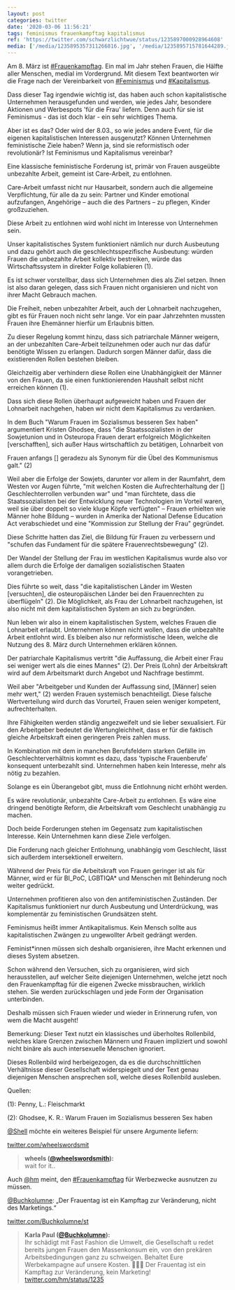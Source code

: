 ```yaml
---
layout: post
categories: twitter
date: '2020-03-06 11:56:21'
tags: feminismus frauenkampftag kapitalismus
ref: 'https://twitter.com/schwarzlichtwue/status/1235897000928964608'
media: ['/media/1235895357311266816.jpg', '/media/1235895715781644289.jpg', '/media/1235895715848691712.jpg', '/media/1235895715852890112.jpg', '/media/1235895715852963840.jpg']
---
```

Am 8. März ist [#Frauenkampftag](/t/frauenkampftag). Ein mal im Jahr stehen Frauen, die Hälfte aller Menschen, medial im Vordergrund. Mit diesem Text beantworten wir die Frage nach der Vereinbarkeit von [#Feminismus](/t/feminismus) und [#Kapitalismus](/t/kapitalismus). 

Dass dieser Tag irgendwie wichtig ist, das haben auch schon kapitalistische Unternehmen herausgefunden und werden, wie jedes Jahr, besondere Aktionen und Werbespots 'für die Frau' liefern. Denn auch für sie ist Feminismus - das ist doch klar - ein sehr wichtiges Thema. 

Aber ist es das? Oder wird der 8.03., so wie jedes andere Event, für die eigenen kapitalistischen Interessen ausgenutzt? Können Unternehmen feministische Ziele haben? Wenn ja, sind sie reformistisch oder revolutionär? Ist Feminismus und Kapitalismus vereinbar?

Eine klassische feministische Forderung ist, primär von Frauen ausgeübte unbezahlte Arbeit, gemeint ist Care-Arbeit, zu entlohnen.

Care-Arbeit umfasst nicht nur Hausarbeit, sondern auch die allgemeine Verpflichtung, für alle da zu sein: Partner und Kinder emotional aufzufangen, Angehörige – auch die des Partners – zu pflegen, Kinder großzuziehen.

Diese Arbeit zu entlohnen wird wohl nicht im Interesse von Unternehmen sein.

Unser kapitalistisches System funktioniert nämlich nur durch Ausbeutung und dazu gehört auch die geschlechtsspezifische Ausbeutung: würden Frauen die unbezahlte Arbeit kollektiv bestreiken, würde das Wirtschaftssystem in direkter Folge kollabieren (1).

Es ist schwer vorstellbar, dass sich Unternehmen dies als Ziel setzen. Ihnen ist also daran gelegen, dass sich Frauen nicht organisieren und nicht von ihrer Macht Gebrauch machen.

Die Freiheit, neben unbezahlter Arbeit, auch der Lohnarbeit nachzugehen, gibt es für Frauen noch nicht sehr lange. Vor ein paar Jahrzehnten mussten Frauen ihre Ehemänner hierfür um Erlaubnis bitten.

Zu dieser Regelung kommt hinzu, dass sich patriarchale Männer weigern, an der unbezahlten Care-Arbeit teilzunehmen oder auch nur das dafür benötigte Wissen zu erlangen. Dadurch sorgen Männer dafür, dass die existierenden Rollen bestehen bleiben.

Gleichzeitig aber verhindern diese Rollen eine Unabhängigkeit der Männer von den Frauen, da sie einen funktionierenden Haushalt selbst nicht erreichen können (1).

Dass sich diese Rollen überhaupt aufgeweicht haben und Frauen der Lohnarbeit nachgehen, haben wir nicht dem Kapitalismus zu verdanken.

In dem Buch "Warum Frauen im Sozialismus besseren Sex haben" argumentiert Kristen Ghodsee, dass "die Staatssozialisten in der Sowjetunion und in Osteuropa Frauen derart erfolgreich Möglichkeiten [verschafften], sich außer Haus wirtschaftlich zu betätigen,   Lohnarbeit von

Frauen anfangs [] geradezu als Synonym für die Übel des Kommunismus galt." (2)

Weil aber die Erfolge der Sowjets, darunter vor allem in der Raumfahrt, dem Westen vor Augen führte, "mit welchen Kosten die Aufrechterhaltung der [] Geschlechterrollen verbunden war" und "man fürchtete, dass die Staatssozialisten bei der Entwicklung neuer Technologien   im Vorteil waren, weil sie über doppelt so viele kluge Köpfe verfügten" – Frauen erhielten wie Männer hohe Bildung – wurden in Amerika der National Defense Education Act verabschiedet und eine "Kommission zur Stellung der Frau" gegründet.

Diese Schritte hatten das Ziel, die Bildung für Frauen zu verbessern und "schufen das Fundament für die spätere Frauenrechtsbewegung" (2).

Der Wandel der Stellung der Frau im westlichen Kapitalismus wurde also vor allem durch die Erfolge der damaligen sozialistischen Staaten vorangetrieben.

Dies führte so weit, dass "die kapitalistischen Länder im Westen [versuchten], die osteuropäischen Länder bei den Frauenrechten zu überflügeln" (2). Die Möglichkeit, als Frau der Lohnarbeit nachzugehen, ist also nicht mit dem kapitalistischen System an sich zu begründen.

Nun leben wir also in einem kapitalistischen System, welches Frauen die Lohnarbeit erlaubt. Unternehmen können nicht wollen, dass die unbezahlte Arbeit entlohnt wird. Es bleiben also nur reformistische Ideen, welche die Nutzung des 8. März durch Unternehmen erklären können.

Der patriarchale Kapitalismus vertritt "die Auffassung, die Arbeit einer Frau sei weniger wert als die eines Mannes" (2). Der Preis (Lohn) der Arbeitskraft wird auf dem Arbeitsmarkt durch Angebot und Nachfrage bestimmt.

Weil aber "Arbeitgeber und Kunden der Auffassung sind, [Männer] seien mehr wert," (2) werden Frauen systemisch benachteiligt. Diese falsche Wertverteilung wird durch das Vorurteil, Frauen seien weniger kompetent, aufrechterhalten.

Ihre Fähigkeiten werden ständig angezweifelt und sie lieber sexualisiert. Für den Arbeitgeber bedeutet die Wertungleichheit, dass er für die faktisch gleiche Arbeitskraft einen geringeren Preis zahlen muss.

In Kombination mit dem in manchen Berufsfeldern starken Gefälle im Geschlechterverhältnis kommt es dazu, dass 'typische Frauenberufe' konsequent unterbezahlt sind. Unternehmen haben kein Interesse, mehr als nötig zu bezahlen.

Solange es ein Überangebot gibt, muss die Entlohnung nicht erhöht werden.



Es wäre revolutionär, unbezahlte Care-Arbeit zu entlohnen. Es wäre eine dringend benötigte Reform, die Arbeitskraft vom Geschlecht unabhängig zu machen.

Doch beide Forderungen stehen im Gegensatz zum kapitalistischen Interesse. Kein Unternehmen kann diese Ziele verfolgen.

Die Forderung nach gleicher Entlohnung, unabhängig vom Geschlecht, lässt sich außerdem intersektionell erweitern.



Während der Preis für die Arbeitskraft von Frauen geringer ist als für Männer, wird er für BI_PoC, LGBTIQA\* und Menschen mit Behinderung noch weiter gedrückt.

Unternehmen profitieren also von den antifeministischen Zuständen. Der Kapitalismus funktioniert nur durch Ausbeutung und Unterdrückung, was komplementär zu feministischen Grundsätzen steht.

Feminismus heißt immer Antikapitalismus. Kein Mensch sollte aus kapitalistischen Zwängen zu ungewollter Arbeit gedrängt werden.

Feminist\*innen müssen sich deshalb organisieren, ihre Macht erkennen und dieses System absetzen.

Schon während den Versuchen, sich zu organisieren, wird sich herausstellen, auf welcher Seite diejenigen Unternehmen, welche jetzt noch den Frauenkampftag für die eigenen Zwecke missbrauchen, wirklich stehen. Sie werden zurückschlagen und jede Form der Organisation unterbinden.

Deshalb müssen sich Frauen wieder und wieder in Erinnerung rufen, von wem die Macht ausgeht!

Bemerkung: Dieser Text nutzt ein klassisches und überholtes Rollenbild, welches klare Grenzen zwischen Männern und Frauen impliziert und sowohl nicht binäre als auch intersexuelle Menschen ignoriert.

Dieses Rollenbild wird herbeigezogen, da es die durchschnittlichen Verhältnisse dieser Gesellschaft widerspiegelt und der Text genau diejenigen Menschen ansprechen soll, welche dieses Rollenbild ausleben.

Quellen:

(1): Penny, L.: Fleischmarkt

(2): Ghodsee, K. R.: Warum Frauen im Sozialismus besseren Sex haben

[@Shell](https://twitter.com/Shell) möchte ein weiteres Beispiel für unsere Argumente liefern:

[twitter.com/wheelswordsmit](https://twitter.com/wheelswordsmith/status/1236027772608245760?s=19)
> <b>wheels ([@wheelswordsmith](https://twitter.com/wheelswordsmith)):</b>  
>wait for it..   



Auch [@hm](https://twitter.com/hm) meint, den [#Frauenkampftag](/t/frauenkampftag) für Werbezwecke ausnutzen zu müssen.



[@Buchkolumne](https://twitter.com/Buchkolumne): „Der Frauentag ist ein Kampftag zur Veränderung, nicht des Marketings.“

[twitter.com/Buchkolumne/st](https://twitter.com/Buchkolumne/status/1236592382331756544?s=19)
> <b>Karla Paul ([@Buchkolumne](https://twitter.com/Buchkolumne)):</b>  
>Ihr schädigt mit Fast Fashion die Umwelt, die Gesellschaft u redet bereits jungen Frauen den Massenkonsum ein, von den prekären Arbeitsbedingungen ganz zu schweigen. Behaltet Eure Werbekampagne auf unsere Kosten. 🤷🏻‍♀️ Der Frauentag ist ein Kampftag zur Veränderung, kein Marketing! [twitter.com/hm/status/1235](https://twitter.com/hm/status/1235956805336993799)  

